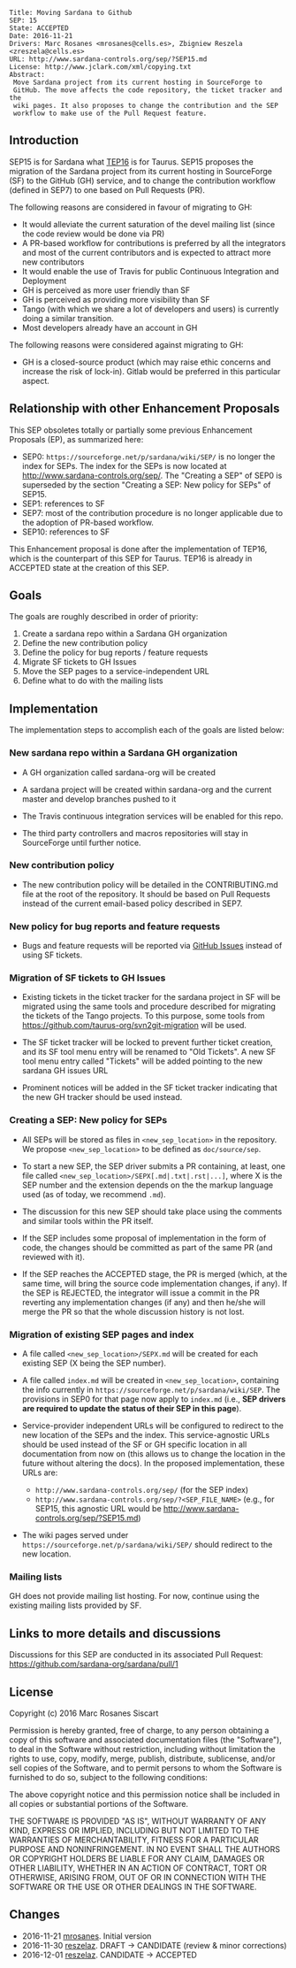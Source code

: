 	Title: Moving Sardana to Github
	SEP: 15
	State: ACCEPTED
	Date: 2016-11-21
	Drivers: Marc Rosanes <mrosanes@cells.es>, Zbigniew Reszela <zreszela@cells.es>
	URL: http://www.sardana-controls.org/sep/?SEP15.md
	License: http://www.jclark.com/xml/copying.txt
	Abstract:
	 Move Sardana project from its current hosting in SourceForge to 
	 GitHub. The move affects the code repository, the ticket tracker and the 
	 wiki pages. It also proposes to change the contribution and the SEP 
	 workflow to make use of the Pull Request feature.

## Introduction

SEP15 is for Sardana what [TEP16][] is for Taurus.
SEP15 proposes the migration of the Sardana project from its current hosting in 
SourceForge (SF) to the GitHub (GH) service, and to change the contribution 
workflow (defined in SEP7) to one based on Pull Requests (PR).

The following reasons are considered in favour of migrating to GH:

- It would alleviate the current saturation of the devel mailing list (since 
the code review would be done via PR)
- A PR-based workflow for contributions is preferred by all the integrators and 
most of the current contributors and is expected to attract more new 
contributors
- It would enable the use of Travis for public Continuous Integration and 
Deployment
- GH is perceived as more user friendly than SF
- GH is perceived as providing more visibility than SF
- Tango (with which we share a lot of developers and users) is currently doing 
a similar transition.
- Most developers already have an account in GH

The following reasons were considered against migrating to GH:

- GH is a closed-source product (which may raise ethic concerns and increase 
the risk of lock-in). Gitlab would be preferred in this particular aspect.

## Relationship with other Enhancement Proposals

This SEP obsoletes totally or partially some previous Enhancement Proposals (EP), 
as summarized here:

- SEP0: `https://sourceforge.net/p/sardana/wiki/SEP/` is no longer the index for 
SEPs. The index for the SEPs is now located at http://www.sardana-controls.org/sep/. The "Creating a SEP" of SEP0 is superseded by the section "Creating a SEP: New policy for SEPs" of SEP15.
- SEP1: references to SF
- SEP7: most of the contribution procedure is no longer applicable due to 
the adoption of PR-based workflow.
- SEP10: references to SF

This Enhancement proposal is done after the implementation of TEP16, which is 
the counterpart of this SEP for Taurus. 
TEP16 is already in ACCEPTED state at the creation of this SEP.

## Goals

The goals are roughly described in order of priority:

1. Create a sardana repo within a Sardana GH organization
2. Define the new contribution policy
3. Define the policy for bug reports / feature requests
4. Migrate SF tickets to GH Issues
5. Move the SEP pages to a service-independent URL
6. Define what to do with the mailing lists

## Implementation

The implementation steps to accomplish each of the goals are listed below:

### New sardana repo within a Sardana GH organization

- A GH organization called sardana-org will be created

- A sardana project will be created within sardana-org and the current master 
and develop branches pushed to it

- The Travis continuous integration services will be enabled for this repo.

- The third party controllers and macros repositories will stay in SourceForge
until further notice.

### New contribution policy

- The new contribution policy will be detailed in the CONTRIBUTING.md file at 
the root of the repository. It should be based on Pull Requests instead of the 
current email-based policy described in SEP7.

### New policy for bug reports and feature requests

- Bugs and feature requests will be reported via [GitHub Issues][] instead of 
using SF tickets.

### Migration of SF tickets to GH Issues

- Existing tickets in the ticket tracker for the sardana project in SF will be 
migrated using the same tools and procedure described for migrating the tickets 
of the Tango projects. To this purpose, some tools from 
https://github.com/taurus-org/svn2git-migration will be used.

- The SF ticket tracker will be locked to prevent further ticket creation, 
and its SF tool menu entry will be renamed to "Old Tickets". A new SF tool 
menu entry called "Tickets" will be added pointing to the new 
sardana GH issues URL

- Prominent notices will be added in the SF ticket tracker indicating that 
the new GH tracker should be used instead.

### Creating a SEP: New policy for SEPs

- All SEPs will be stored as files in `<new_sep_location>` in the repository.
We propose `<new_sep_location>` to be defined as `doc/source/sep`.

- To start a new SEP, the SEP driver submits a PR containing, at least, 
one file called `<new_sep_location>/SEPX[.md|.txt|.rst|...]`, where X is 
the SEP number and the extension depends on the the markup language 
used (as of today, we recommend `.md`).

- The discussion for this new SEP should take place using the comments and 
similar tools within the PR itself.

- If the SEP includes some proposal of implementation in the form of code, 
the changes should be committed as part of the same PR (and reviewed with it).

- If the SEP reaches the ACCEPTED stage, the PR is merged (which, at 
the same time, will bring the source code implementation changes, if any). 
If the SEP is REJECTED, the integrator will issue a commit in the PR reverting 
any implementation changes (if any) and then he/she will merge the PR so that 
the whole discussion history is not lost.

### Migration of existing SEP pages and index

- A file called `<new_sep_location>/SEPX.md` will be created for 
each existing SEP (X being the SEP number).

- A file called `index.md` will be created in `<new_sep_location>`, containing 
the info currently in `https://sourceforge.net/p/sardana/wiki/SEP`. The 
provisions in SEP0 for that page now apply to `index.md` (i.e., 
**SEP drivers are required to update the status of their SEP in this page**).

- Service-provider independent URLs will be configured to redirect to the new 
location of the SEPs and the index. This service-agnostic URLs should be used 
instead of the SF or GH specific location in all documentation from now on 
(this allows us to change the location in the future without altering the docs). 
In the proposed implementation, these URLs are:
    - `http://www.sardana-controls.org/sep/` (for the SEP index)
    - `http://www.sardana-controls.org/sep/?<SEP_FILE_NAME>` (e.g., for SEP15, 
this agnostic URL would be http://www.sardana-controls.org/sep/?SEP15.md)

- The wiki pages served under `https://sourceforge.net/p/sardana/wiki/SEP/` 
should redirect to the new location.

### Mailing lists

GH does not provide mailing list hosting. For now, continue using 
the existing mailing lists provided by SF. 

## Links to more details and discussions

Discussions for this SEP are conducted in its associated Pull Request: 
https://github.com/sardana-org/sardana/pull/1

## License

Copyright (c) 2016 Marc Rosanes Siscart

Permission is hereby granted, free of charge, to any person obtaining
a copy of this software and associated documentation files (the
"Software"), to deal in the Software without restriction, including
without limitation the rights to use, copy, modify, merge, publish,
distribute, sublicense, and/or sell copies of the Software, and to
permit persons to whom the Software is furnished to do so, subject to
the following conditions:

The above copyright notice and this permission notice shall be included
in all copies or substantial portions of the Software.

THE SOFTWARE IS PROVIDED "AS IS", WITHOUT WARRANTY OF ANY KIND,
EXPRESS OR IMPLIED, INCLUDING BUT NOT LIMITED TO THE WARRANTIES OF
MERCHANTABILITY, FITNESS FOR A PARTICULAR PURPOSE AND NONINFRINGEMENT.
IN NO EVENT SHALL THE AUTHORS OR COPYRIGHT HOLDERS BE LIABLE FOR ANY
CLAIM, DAMAGES OR OTHER LIABILITY, WHETHER IN AN ACTION OF CONTRACT,
TORT OR OTHERWISE, ARISING FROM, OUT OF OR IN CONNECTION WITH THE
SOFTWARE OR THE USE OR OTHER DEALINGS IN THE SOFTWARE.

## Changes

- 2016-11-21 [mrosanes][]. Initial version
- 2016-11-30 [reszelaz][]. DRAFT -> CANDIDATE (review & minor corrections)
- 2016-12-01 [reszelaz][]. CANDIDATE -> ACCEPTED


[TEP16]: http://www.taurus-scada.org/tep/?TEP16.md
[GitHub Issues]: https://guides.github.com/features/issues/
[mrosanes]: https://github.com/sagiss/
[reszelaz]: https://github.com/reszelaz
